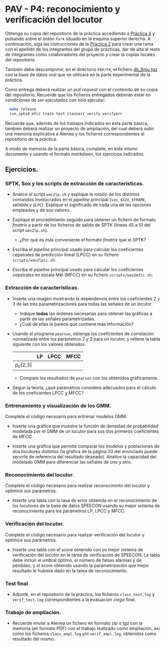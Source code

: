 PAV - P4: reconocimiento y verificación del locutor
===================================================

Obtenga su copia del repositorio de la práctica accediendo a [Práctica 4](https://github.com/albino-pav/P4)
y pulsando sobre el botón `Fork` situado en la esquina superior derecha. A continuación, siga las
instrucciones de la [Práctica 2](https://github.com/albino-pav/P2) para crear una rama con el apellido de
los integrantes del grupo de prácticas, dar de alta al resto de integrantes como colaboradores del proyecto
y crear la copias locales del repositorio.

También debe descomprimir, en el directorio `PAV/P4`, el fichero [db_8mu.tgz](https://atenea.upc.edu/mod/resource/view.php?id=3654387?forcedownload=1)
con la base de datos oral que se utilizará en la parte experimental de la práctica.

Como entrega deberá realizar un *pull request* con el contenido de su copia del repositorio. Recuerde
que los ficheros entregados deberán estar en condiciones de ser ejecutados con sólo ejecutar:

~~~~~~~~~~~~~~~~~~~~~~~~~~~~~~~~~~~~~~~~~~~~~~~~~~~~~.sh
  make release
  run_spkid mfcc train test classerr verify verifyerr
~~~~~~~~~~~~~~~~~~~~~~~~~~~~~~~~~~~~~~~~~~~~~~~~~~~~~

Recuerde que, además de los trabajos indicados en esta parte básica, también deberá realizar un proyecto
de ampliación, del cual deberá subir una memoria explicativa a Atenea y los ficheros correspondientes al
repositorio de la práctica.

A modo de memoria de la parte básica, complete, en este mismo documento y usando el formato *markdown*, los
ejercicios indicados.

## Ejercicios.

### SPTK, Sox y los scripts de extracción de características.

- Analice el script `wav2lp.sh` y explique la misión de los distintos comandos involucrados en el *pipeline*
  principal (`sox`, `$X2X`, `$FRAME`, `$WINDOW` y `$LPC`). Explique el significado de cada una de las 
  opciones empleadas y de sus valores.

- Explique el procedimiento seguido para obtener un fichero de formato *fmatrix* a partir de los ficheros de
  salida de SPTK (líneas 45 a 51 del script `wav2lp.sh`).

  * ¿Por qué es más conveniente el formato *fmatrix* que el SPTK?

- Escriba el *pipeline* principal usado para calcular los coeficientes cepstrales de predicción lineal
  (LPCC) en su fichero <code>scripts/wav2lpcc.sh</code>:

- Escriba el *pipeline* principal usado para calcular los coeficientes cepstrales en escala Mel (MFCC) en su
  fichero <code>scripts/wav2mfcc.sh</code>:

### Extracción de características.

- Inserte una imagen mostrando la dependencia entre los coeficientes 2 y 3 de las tres parametrizaciones
  para todas las señales de un locutor.
  
  + Indique **todas** las órdenes necesarias para obtener las gráficas a partir de las señales 
    parametrizadas.
  + ¿Cuál de ellas le parece que contiene más información?

- Usando el programa <code>pearson</code>, obtenga los coeficientes de correlación normalizada entre los
  parámetros 2 y 3 para un locutor, y rellene la tabla siguiente con los valores obtenidos.

  |                        | LP   | LPCC | MFCC |
  |------------------------|:----:|:----:|:----:|
  | &rho;<sub>x</sub>[2,3] |      |      |      |
  
  + Compare los resultados de <code>pearson</code> con los obtenidos gráficamente.
  
- Según la teoría, ¿qué parámetros considera adecuados para el cálculo de los coeficientes LPCC y MFCC?

### Entrenamiento y visualización de los GMM.

Complete el código necesario para entrenar modelos GMM.

- Inserte una gráfica que muestre la función de densidad de probabilidad modelada por el GMM de un locutor
  para sus dos primeros coeficientes de MFCC.

- Inserte una gráfica que permita comparar los modelos y poblaciones de dos locutores distintos (la gŕafica
  de la página 20 del enunciado puede servirle de referencia del resultado deseado). Analice la capacidad
  del modelado GMM para diferenciar las señales de uno y otro.

### Reconocimiento del locutor.

Complete el código necesario para realizar reconociminto del locutor y optimice sus parámetros.

- Inserte una tabla con la tasa de error obtenida en el reconocimiento de los locutores de la base de datos
  SPEECON usando su mejor sistema de reconocimiento para los parámetros LP, LPCC y MFCC.

### Verificación del locutor.

Complete el código necesario para realizar verificación del locutor y optimice sus parámetros.

- Inserte una tabla con el *score* obtenido con su mejor sistema de verificación del locutor en la tarea
  de verificación de SPEECON. La tabla debe incluir el umbral óptimo, el número de falsas alarmas y de
  pérdidas, y el score obtenido usando la parametrización que mejor resultado le hubiera dado en la tarea
  de reconocimiento.
 
### Test final

- Adjunte, en el repositorio de la práctica, los ficheros `class_test.log` y `verif_test.log` 
  correspondientes a la evaluación *ciega* final.

### Trabajo de ampliación.

- Recuerde enviar a Atenea un fichero en formato zip o tgz con la memoria (en formato PDF) con el trabajo 
  realizado como ampliación, así como los ficheros `class_ampl.log` y/o `verif_ampl.log`, obtenidos como 
  resultado del mismo.
